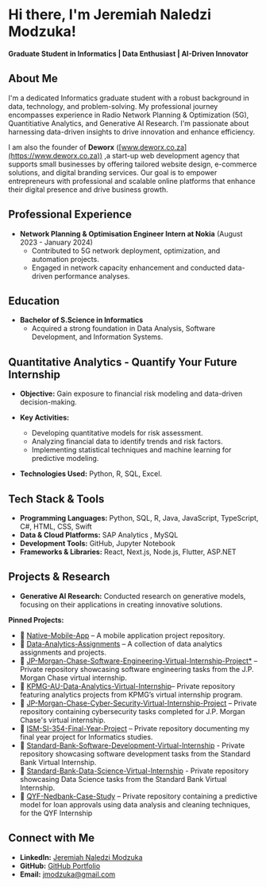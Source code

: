 # Hi there, I'm Jeremiah Naledzi Modzuka!

**Graduate Student in Informatics | Data Enthusiast | AI-Driven Innovator**

## About Me

I'm a dedicated Informatics graduate student with a robust background in data, technology, and problem-solving. My professional journey encompasses experience in Radio Network Planning & Optimization (5G), Quantitiative Analytics, and Generative AI Research. I'm passionate about harnessing data-driven insights to drive innovation and enhance efficiency.

I am also the founder of **Deworx** ([www.deworx.co.za](https://www.deworx.co.za)) ,a start-up web development agency that supports small businesses by offering tailored website design, e-commerce solutions, and digital branding services. Our goal is to empower entrepreneurs with professional and scalable online platforms that enhance their digital presence and drive business growth.

## Professional Experience

- **Network Planning & Optimisation Engineer Intern at Nokia** (August 2023 - January 2024)
  - Contributed to 5G network deployment, optimization, and automation projects.
  - Engaged in network capacity enhancement and conducted data-driven performance analyses.
 
## Education

- **Bachelor of S.Science in Informatics**
  - Acquired a strong foundation in Data Analysis, Software Development, and Information Systems.

## Quantitative Analytics - Quantify Your Future Internship

- **Objective:** Gain exposure to financial risk modeling and data-driven decision-making.

- **Key Activities:**
  - Developing quantitative models for risk assessment.
  - Analyzing financial data to identify trends and risk factors.
  - Implementing statistical techniques and machine learning for predictive modeling.
- **Technologies Used:** Python, R, SQL, Excel.

## Tech Stack & Tools

- **Programming Languages:** Python, SQL, R, Java, JavaScript, TypeScript, C#, HTML, CSS, Swift 
- **Data & Cloud Platforms:** SAP Analytics , MySQL
- **Development Tools:** GitHub, Jupyter Notebook
- **Frameworks & Libraries:** React, Next.js, Node.js, Flutter, ASP.NET

## Projects & Research

- **Generative AI Research:** Conducted research on generative models, focusing on their applications in creating innovative solutions.

 **Pinned Projects:**

- 🔹 [Native-Mobile-App](https://github.com/jmodzuka/Native-Mobile-App) – A mobile application project repository.
- 🔹 [Data-Analytics-Assignments](https://github.com/jmodzuka/Data-Analytics-Assignments) – A collection of data analytics assignments and projects.
- 🔹 [JP-Morgan-Chase-Software-Engineering-Virtual-Internship-Project*](https://github.com/jmodzuka/JP-Morgan-Chase-Software-Engineering-Virtual-Internship-Project) – Private repository showcasing software engineering tasks from the J.P. Morgan Chase virtual internship.
- 🔹 [KPMG-AU-Data-Analytics-Virtual-Internship](https://github.com/jmodzuka/KPMG-AU-Data-Analytics-Virtual-Internship)– Private repository featuring analytics projects from KPMG’s virtual internship program.
- 🔹 [JP-Morgan-Chase-Cyber-Security-Virtual-Internship-Project](https://github.com/jmodzuka/JP-Morgan-Chase-Cyber-Security-Virtual-Internship-Project) – Private repository containing cybersecurity tasks completed for J.P. Morgan Chase's virtual internship.
- 🔹 [ISM-SI-354-Final-Year-Project](https://github.com/jmodzuka/ISM-SI-354-Final-Year-Project) – Private repository documenting my final year project for Informatics studies.
- 🔹 [Standard-Bank-Software-Development-Virtual-Internship]() - Private repository showcasing software development tasks from the Standard Bank Virtual Internship.
- 🔹 [Standard-Bank-Data-Science-Virtual-Internship]() - Private repository showcasing Data Science tasks from the Standard Bank Virtual Internship.
- 🔹 [QYF-Nedbank-Case-Study]() – Private repository containing a predictive model for loan approvals using data analysis and cleaning techniques, for the QYF Internship
  
## Connect with Me

- **LinkedIn:** [Jeremiah Naledzi Modzuka](https://www.linkedin.com/in/jeremiah-naledzi-modzuka)
- **GitHub:** [GitHub Portfolio](https://github.com/jmodzuka?tab=repositories)
- **Email:** jmodzuka@gmail.com






